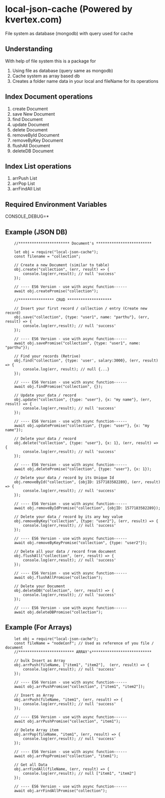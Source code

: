 # local-json-cache (Powered by kvertex.com)

File system as database (mongodb) with query used for cache

## Understanding

With help of file system this is a package for

1) Using file as database (query same as mongodb)
2) Cache system as array based db
3) Creates a folder name data in your local and fileName for its operations

## Index Document operations

1) create Document
2) save New Document
3) find Document
4) update Document
5) delete Document
6) removeById Document
7) removeByKey Document
8) flushAll Document
9) deleteDB Document

## Index List operations

1) arrPush List
2) arrPop List
3) arrFindAll List

## Required Environment Variables

CONSOLE_DEBUG=*

## Example (JSON DB)

```JS
    //*********************** Document's *************************

    let obj = require("local-json-cache");
    const filename = "collection";

    // Create a new Document (similar to table)
    obj.create("collection", (err, result) => {
        console.log(err,result); // null 'success'
    });

    // ---- ES6 Version - use with async function------
    await obj.createPromise("collection");

    //**************** CRUD ********************

    // Insert your first record / collection / entry (Create new record)
    obj.save("collection", {type: "user1", name: "parthu"}, (err, result) => {
        console.log(err,result); // null 'success'
    });

    // ---- ES6 Version - use with async function------
    await obj.savePromise("collection", {type: "user1", name: "parthu"});

    // Find your records (Retrive)
    obj.find("collection", {type: 'user', salary:3000}, (err, result) => {
        console.log(err, result); // null {...}
    });

    // ---- ES6 Version - use with async function------
    await obj.findPromise("collection", {});

    // Update your data / record
    obj.update("collection", {type: "user"}, {x: "my name"}, (err, result) => {
        console.log(err,result); // null 'success'
    });

    // ---- ES6 Version - use with async function------
    await obj.updatePromise("collection", {type: "user"}, {x: "my name"});

    // Delete your data / record
    obj.delete("collection", {type: "user"}, {x: 1}, (err, result) => {
        console.log(err,result); // null 'success'
    });

    // ---- ES6 Version - use with async function------
    await obj.deletePromise("collection", {type: "user"}, {x: 1});

    // Delete your data / record by its Unique Id
    obj.removeById("collection", {objID: 1577183582289}, (err, result) => {
        console.log(err,result); // null 'success'
    });

    // ---- ES6 Version - use with async function------
    await obj.removeByIdPromise("collection", {objID: 1577183582289});

    // Delete your data / record by its any key value
    obj.removeByKey("collection", {type: "user2"}, (err, result) => {
        console.log(err,result); // null 'success'
    });

    // ---- ES6 Version - use with async function------
    await obj.removeByKeyPromise("collection", {type: "user2"});

    // Delete all your data / record from document
    obj.flushAll("collection", (err, result) => {
        console.log(err,result); // null 'success'
    });

    // ---- ES6 Version - use with async function------
    await obj.flushAllPromise("collection");

    // Delete your Document
    obj.deleteDB("collection", (err, result) => {
        console.log(err,result); // null 'success'
    });

    // ---- ES6 Version - use with async function------
    await obj.deleteDBPromise("collection");

```

## Example (For Arrays)

```JS
    let obj = require("local-json-cache");
    const fileName = "nodeConf"; // Used as reference of you file / document
    //************************* ARRAY's***************************

    // bulk Insert as Array
    obj.arrPush(fileName, ["item1", "item2"],  (err, result) => {
        console.log(err,result); // null 'success'
    });

    // ---- ES6 Version - use with async function------
    await obj.arrPushPromise("collection", ["item1", "item2"]);

    // Insert as Array
    obj.arrPush(fileName, "item1", (err, result) => {
        console.log(err,result); // null 'success'
    });

    // ---- ES6 Version - use with async function------
    await obj.arrPushPromise("collection", "item1");

    // Delete Array item
    obj.arrPop(fileName, "item1", (err, result) => {
        console.log(err,result); // null 'success'
    });

    // ---- ES6 Version - use with async function------
    await obj.arrPopPromise("collection", "item1");

    // Get all Data
    obj.arrFindAll(fileName, (err, result) => {
        console.log(err,result); // null ["item1", "item2"]
    });

    // ---- ES6 Version - use with async function------
    await obj.arrFindAllPromise("collection");
```
